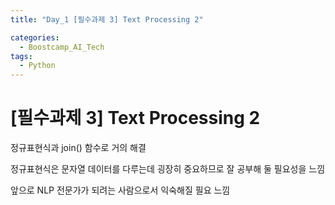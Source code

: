 ```yaml
---
title: "Day_1 [필수과제 3] Text Processing 2"

categories:
  - Boostcamp_AI_Tech
tags:
  - Python
---
```


# [필수과제 3] Text Processing 2

정규표현식과 join() 함수로 거의 해결

정규표현식은 문자열 데이터를 다루는데 굉장히 중요하므로 잘 공부해 둘 필요성을 느낌

앞으로 NLP 전문가가 되려는 사람으로서 익숙해질 필요 느낌